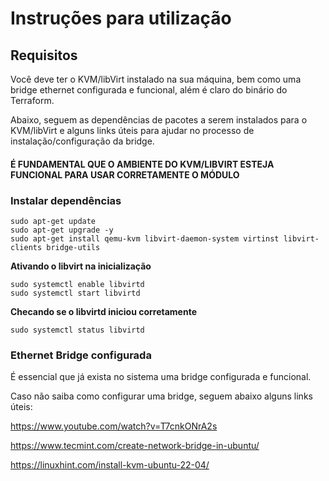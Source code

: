 # Instruções para utilização

## Requisitos

Você deve ter o KVM/libVirt instalado na sua máquina, bem como uma bridge ethernet configurada e funcional, além é claro do binário do Terraform.

Abaixo, seguem as dependências de pacotes a serem instalados para o KVM/libVirt e alguns links úteis para ajudar no processo de instalação/configuração da bridge.

#### **É FUNDAMENTAL QUE O AMBIENTE DO KVM/LIBVIRT ESTEJA FUNCIONAL PARA USAR CORRETAMENTE O MÓDULO**

### **Instalar dependências**

```shell
sudo apt-get update
sudo apt-get upgrade -y
sudo apt-get install qemu-kvm libvirt-daemon-system virtinst libvirt-clients bridge-utils
```

**Ativando o libvirt na inicialização**

```shell
sudo systemctl enable libvirtd
sudo systemctl start libvirtd
```
**Checando se o libvirtd iniciou corretamente**

```shell
sudo systemctl status libvirtd
```

### **Ethernet Bridge configurada**

É essencial que já exista no sistema uma bridge configurada e funcional.

Caso não saiba como configurar uma bridge, seguem abaixo alguns links úteis:

https://www.youtube.com/watch?v=T7cnkONrA2s

https://www.tecmint.com/create-network-bridge-in-ubuntu/

https://linuxhint.com/install-kvm-ubuntu-22-04/

